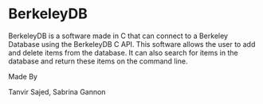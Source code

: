 BerkeleyDB
==========

BerkeleyDB is a software made in C that can connect to a Berkeley Database using the BerkeleyDB C API. This software allows
the user to add and delete items from the database. It can also search for items in the database and return these items
on the command line. 

Made By

Tanvir Sajed, Sabrina Gannon
